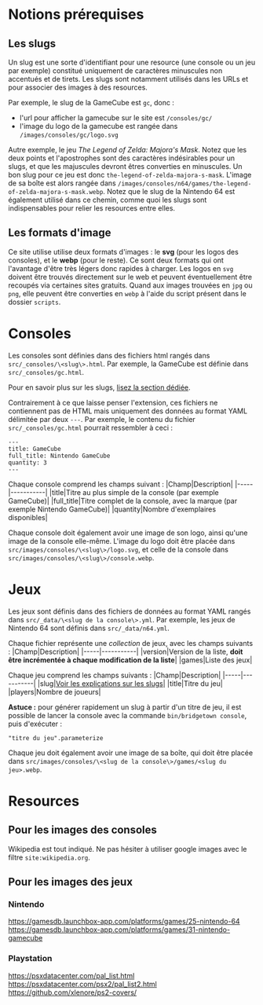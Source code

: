# Notions prérequises

## Les slugs
Un slug est une sorte d'identifiant pour une resource (une console ou un jeu par exemple) constitué uniquement de caractères minuscules non accentués et de tirets.
Les slugs sont notamment utilisés dans les URLs et pour associer des images à des resources.

Par exemple, le slug de la GameCube est `gc`, donc :
- l'url pour afficher la gamecube sur le site est `/consoles/gc/`
- l'image du logo de la gamecube est rangée dans `/images/consoles/gc/logo.svg`

Autre exemple, le jeu *The Legend of Zelda: Majora's Mask*. Notez que les deux points et l'apostrophes sont des caractères indésirables pour un slugs, et que les majuscules devront êtres converties en minuscules.
Un bon slug pour ce jeu est donc `the-legend-of-zelda-majora-s-mask`. L'image de sa boîte est alors rangée dans `/images/consoles/n64/games/the-legend-of-zelda-majora-s-mask.webp`.
Notez que le slug de la Nintendo 64 est également utilisé dans ce chemin, comme quoi les slugs sont indispensables pour relier les resources entre elles.

## Les formats d'image
Ce site utilise utilise deux formats d'images : le **svg** (pour les logos des consoles), et le **webp** (pour le reste). Ce sont deux formats qui ont l'avantage d'être très légers donc rapides à charger.
Les logos en `svg` doivent être trouvés directement sur le web et peuvent éventuellement être recoupés via certaines sites gratuits.
Quand aux images trouvées en `jpg` ou `png`, elle peuvent être converties en `webp` à l'aide du script présent dans le dossier `scripts`. 

# Consoles
Les consoles sont définies dans des fichiers html rangés dans `src/_consoles/\<slug\>.html`. Par exemple, la GameCube est définie dans `src/_consoles/gc.html`.

Pour en savoir plus sur les slugs, [lisez la section dédiée](#les-slugs).

Contrairement à ce que laisse penser l'extension, ces fichiers ne contiennent pas de HTML mais uniquement des données au format YAML délimitée par deux `---`.
Par exemple, le contenu du fichier `src/_consoles/gc.html` pourrait ressembler à ceci :
```
---
title: GameCube
full_title: Nintendo GameCube
quantity: 3
---
```
Chaque console comprend les champs suivant :
|Champ|Description|
|-----|-----------|
|title|Titre au plus simple de la console (par exemple GameCube)|
|full_title|Titre complet de la console, avec la marque (par exemple Nintendo GameCube)|
|quantity|Nombre d'exemplaires disponibles|

Chaque console doit également avoir une image de son logo, ainsi qu'une image de la console elle-même. L'image du logo doit être placée dans `src/images/consoles/\<slug\>/logo.svg`,
et celle de la console dans `src/images/consoles/\<slug\>/console.webp`.

# Jeux
Les jeux sont définis dans des fichiers de données au format YAML rangés dans `src/_data/\<slug de la console\>.yml`. Par exemple, les jeux de Nintendo 64 sont définis dans `src/_data/n64.yml`.

Chaque fichier représente une *collection* de jeux, avec les champs suivants :
|Champ|Description|
|-----|-----------|
|version|Version de la liste, **doit être incrémentée à chaque modification de la liste**|
|games|Liste des jeux|

Chaque jeu comprend les champs suivants :
|Champ|Description|
|-----|-----------|
|slug|[Voir les explications sur les slugs](#les-slugs)|
|title|Titre du jeu|
|players|Nombre de joueurs|

**Astuce :** pour générer rapidement un slug à partir d'un titre de jeu, il est possible de lancer la console avec la commande `bin/bridgetown console`, puis d'exécuter :
```
"titre du jeu".parameterize
```
Chaque jeu doit également avoir une image de sa boîte, qui doit être placée dans `src/images/consoles/\<slug de la console\>/games/<slug du jeu>.webp`.

# Resources

## Pour les images des consoles
Wikipedia est tout indiqué. Ne pas hésiter à utiliser google images avec le filtre `site:wikipedia.org`.

## Pour les images des jeux

### Nintendo
https://gamesdb.launchbox-app.com/platforms/games/25-nintendo-64
https://gamesdb.launchbox-app.com/platforms/games/31-nintendo-gamecube

### Playstation
https://psxdatacenter.com/pal_list.html
https://psxdatacenter.com/psx2/pal_list2.html
https://github.com/xlenore/ps2-covers/

